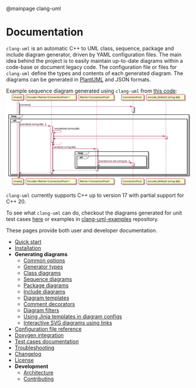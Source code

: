@mainpage clang-uml

# Documentation

`clang-uml` is an automatic C++ to UML class, sequence, package and include diagram generator, driven by
YAML configuration files. The main idea behind the
project is to easily maintain up-to-date diagrams within a code-base or document
legacy code. The configuration file or files for `clang-uml` define the
types and contents of each generated diagram.
The diagrams can be generated in [PlantUML](https://plantuml.com) and JSON formats.

Example sequence diagram generated using `clang-uml` from [this code](https://github.com/bkryza/clang-uml/blob/master/tests/t20029/t20029.cc):
![Sample sequence diagram](test_cases/t20029_sequence.svg)

`clang-uml` currently supports C++ up to version 17 with partial support for C++ 20.

To see what `clang-uml` can do, checkout the diagrams generated for unit
test cases [here](./test_cases.md) or examples in
[clang-uml-examples](https://github.com/bkryza/clang-uml-examples) repository.

These pages provide both user and developer documentation.

* [Quick start](./quick_start.md)
* [Installation](./installation.md)
* **Generating diagrams**
  * [Common options](./common_options.md)
  * [Generator types](./generator_types.md)
  * [Class diagrams](./class_diagrams.md)
  * [Sequence diagrams](./sequence_diagrams.md)
  * [Package diagrams](./package_diagrams.md)
  * [Include diagrams](./include_diagrams.md)
  * [Diagram templates](./diagram_templates.md)
  * [Comment decorators](./comment_decorators.md)
  * [Diagram filters](./diagram_filters.md)
  * [Using Jinja templates in diagram configs](./jinja_templates.md)
  * [Interactive SVG diagrams using links](./interactive_svg_diagrams.md)
* [Configuration file reference](./configuration_file.md)
* [Doxygen integration](./doxygen_integration.md)
* [Test cases documentation](./test_cases.md)
* [Troubleshooting](./troubleshooting.md)
* [Changelog](./changelog.md)
* [License](./license.md)
* **Development**
  * [Architecture](./architecture.md)
  * [Contributing](./contributing.md)
